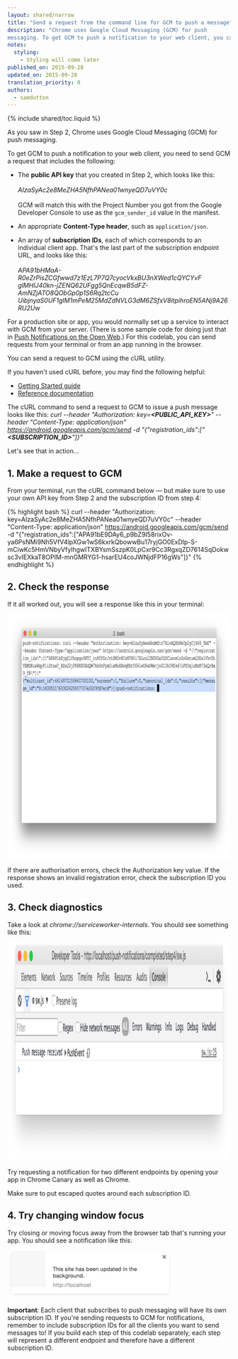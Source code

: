```yaml
---
layout: shared/narrow
title: "Send a request from the command line for GCM to push a message"
description: "Chrome uses Google Cloud Messaging (GCM) for push
messaging. To get GCM to push a notification to your web client, you can send GCM a request from the command line."
notes:
  styling:
    - Styling will come later
published_on: 2015-09-28
updated_on: 2015-09-28
translation_priority: 0
authors:
  - samdutton
---
```


{% include shared/toc.liquid %}

As you saw in Step 2, Chrome uses Google Cloud Messaging (GCM) for push
messaging.

To get GCM to push a notification to your web client, you need to send GCM a
request that includes the following:

* The **public API key** that you created in Step 2, which looks like this:<br>
  <br>
  _AIzaSyAc2e8MeZHA5NfhPANea01wnyeQD7uVY0c_<br>
  <br>
  GCM will match this with the Project Number you got from the Google Developer
  Console to use as the `gcm_sender_id` value in the manifest.

* An appropriate **Content-Type header**, such as `application/json`.

* An array of **subscription IDs**, each of which corresponds to an individual
  client app. That's the last part of the subscription endpoint URL, and looks
  like this: <br>
  <br>
  _APA91bHMaA-R0eZrPisZCGfwwd7z1EzL7P7Q7cyocVkxBU3nXWed1cQYCYvF
  glMHIJ40kn-jZENQ62UFgg5QnEcqwB5dFZ-AmNZjATO8QObGp0p1S6Rq2tcCu
  UibjnyaS0UF1gIM1mPeM25MdZdNVLG3dM6ZSfxV8itpihroEN5ANj9A26RU2Uw_

For a production site or app, you would normally set up a service to interact
with GCM from your server. (There is some sample code for doing just that in
[Push Notifications on the Open
Web](https://developers.google.com/web/updates/2015/03/push-notificatons-on-the-open-web?hl=en).) For this codelab, you can send requests from your terminal or from an app running in the browser.

You can send a request to GCM using the cURL utility.

If you haven't used cURL before, you may find the following helpful:

* [Getting Started guide](http://ethanmick.com/getting-started-with-curl)
* [Reference documentation](http://curl.haxx.se/docs/manpage.html)

The cURL command to send a request to GCM to issue a push message looks like
this:
_curl --header "Authorization: key=**&lt;PUBLIC\_API\_KEY&gt;**" --header "Content-Type: application/json" https://android.googleapis.com/gcm/send -d "{\"registration\_ids\":[\"**&lt;SUBSCRIPTION\_ID&gt;**\"]}"_

 Let's see that in action...

## 1. Make a request to GCM

From your terminal, run the cURL command below — but make sure to use your
own API key from Step 2 and the subscription ID from step 4:

{% highlight bash %}
curl --header "Authorization: key=AIzaSyAc2e8MeZHA5NfhPANea01wnyeQD7uVY0c" --header "Content-Type: application/json" https://android.googleapis.com/gcm/send -d "{\"registration\_ids\":[\"APA91bE9DAy6\_p9bZ9I58rixOv-ya6PsNMi9Nh5VfV4lpXGw1wS6kxrkQbowwBu17ryjGO0ExDlp-S-mCiwKc5HmVNbyVfylhgwITXBYsmSszpK0LpCxr9Cc3RgxqZD7614SqDokwsc3vIEXkaT8OPIM-mnGMRYG1-hsarEU4coJWNjdFP16gWs\"]}"
{% endhighlight %}

## 2. Check the response

If it all worked out, you will see a response like this in your terminal:

<img src="images/image16.png" width="890" height="551" alt="BASH terminal screenshot: successful response to cURL request to GCM to send a push message" />

If there are authorisation errors, check the Authorization key value. If the response shows an invalid registration error, check the subscription ID you used.

## 3. Check diagnostics

Take a look at _chrome://serviceworker-internals_. You should see something
like this:

<img src="images/image17.png" width="1547" height="492" alt="Chrome DevTools screenshot:  Push message received" />

Try requesting a notification for two different endpoints by opening your app in Chrome Canary as well as Chrome.

Make sure to put escaped quotes around each subscription ID.

## 4. Try changing window focus

Try closing or moving focus away from the browser tab that's running your
app. You should see a notification like this:

<img src="images/image18.png" width="373" height="109" alt="Push notification screenshot: 'This site has been updated in the background'" />

**Important**: Each client that subscribes to push messaging will have its own subscription ID. If you're sending requests to GCM for notifications, remember to include subscription IDs for all the clients you want to send messages to! If you build each step of this codelab separately, each step will represent a different endpoint and therefore have a different subscription ID.

